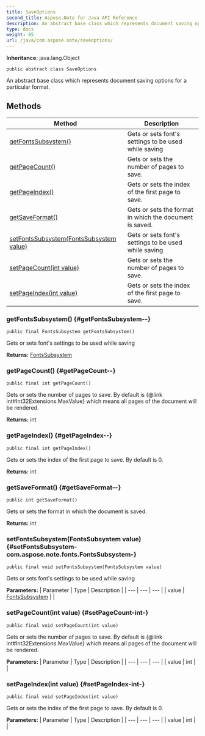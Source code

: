 ```yaml
---
title: SaveOptions
second_title: Aspose.Note for Java API Reference
description: An abstract base class which represents document saving options for a particular format.
type: docs
weight: 85
url: /java/com.aspose.note/saveoptions/
---
```


**Inheritance:**
java.lang.Object
```
public abstract class SaveOptions
```

An abstract base class which represents document saving options for a particular format.
## Methods

| Method | Description |
| --- | --- |
| [getFontsSubsystem()](#getFontsSubsystem--) | Gets or sets font's settings to be used while saving |
| [getPageCount()](#getPageCount--) | Gets or sets the number of pages to save. |
| [getPageIndex()](#getPageIndex--) | Gets or sets the index of the first page to save. |
| [getSaveFormat()](#getSaveFormat--) | Gets or sets the format in which the document is saved. |
| [setFontsSubsystem(FontsSubsystem value)](#setFontsSubsystem-com.aspose.note.fonts.FontsSubsystem-) | Gets or sets font's settings to be used while saving |
| [setPageCount(int value)](#setPageCount-int-) | Gets or sets the number of pages to save. |
| [setPageIndex(int value)](#setPageIndex-int-) | Gets or sets the index of the first page to save. |
### getFontsSubsystem() {#getFontsSubsystem--}
```
public final FontsSubsystem getFontsSubsystem()
```


Gets or sets font's settings to be used while saving

**Returns:**
[FontsSubsystem](../../com.aspose.note.fonts/fontssubsystem)
### getPageCount() {#getPageCount--}
```
public final int getPageCount()
```


Gets or sets the number of pages to save. By default is \{@link int\#Int32Extensions.MaxValue\} which means all pages of the document will be rendered.

**Returns:**
int
### getPageIndex() {#getPageIndex--}
```
public final int getPageIndex()
```


Gets or sets the index of the first page to save. By default is 0.

**Returns:**
int
### getSaveFormat() {#getSaveFormat--}
```
public int getSaveFormat()
```


Gets or sets the format in which the document is saved.

**Returns:**
int
### setFontsSubsystem(FontsSubsystem value) {#setFontsSubsystem-com.aspose.note.fonts.FontsSubsystem-}
```
public final void setFontsSubsystem(FontsSubsystem value)
```


Gets or sets font's settings to be used while saving

**Parameters:**
| Parameter | Type | Description |
| --- | --- | --- |
| value | [FontsSubsystem](../../com.aspose.note.fonts/fontssubsystem) |  |

### setPageCount(int value) {#setPageCount-int-}
```
public final void setPageCount(int value)
```


Gets or sets the number of pages to save. By default is \{@link int\#Int32Extensions.MaxValue\} which means all pages of the document will be rendered.

**Parameters:**
| Parameter | Type | Description |
| --- | --- | --- |
| value | int |  |

### setPageIndex(int value) {#setPageIndex-int-}
```
public final void setPageIndex(int value)
```


Gets or sets the index of the first page to save. By default is 0.

**Parameters:**
| Parameter | Type | Description |
| --- | --- | --- |
| value | int |  |


